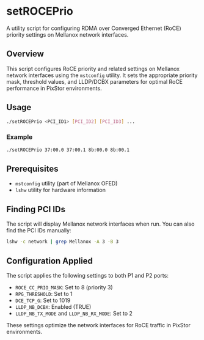 # setROCEPrio

A utility script for configuring RDMA over Converged Ethernet (RoCE) priority settings on Mellanox network interfaces.

## Overview

This script configures RoCE priority and related settings on Mellanox network interfaces using the `mstconfig` utility. It sets the appropriate priority mask, threshold values, and LLDP/DCBX parameters for optimal RoCE performance in PixStor environments.

## Usage

```bash
./setROCEPrio <PCI_ID1> [PCI_ID2] [PCI_ID3] ...
```

### Example

```bash
./setROCEPrio 37:00.0 37:00.1 8b:00.0 8b:00.1
```

## Prerequisites

- `mstconfig` utility (part of Mellanox OFED)
- `lshw` utility for hardware information

## Finding PCI IDs

The script will display Mellanox network interfaces when run. You can also find the PCI IDs manually:

```bash
lshw -c network | grep Mellanox -A 3 -B 3
```

## Configuration Applied

The script applies the following settings to both P1 and P2 ports:

- `ROCE_CC_PRIO_MASK`: Set to 8 (priority 3)
- `RPG_THRESHOLD`: Set to 1
- `DCE_TCP_G`: Set to 1019
- `LLDP_NB_DCBX`: Enabled (TRUE)
- `LLDP_NB_TX_MODE` and `LLDP_NB_RX_MODE`: Set to 2

These settings optimize the network interfaces for RoCE traffic in PixStor environments.
